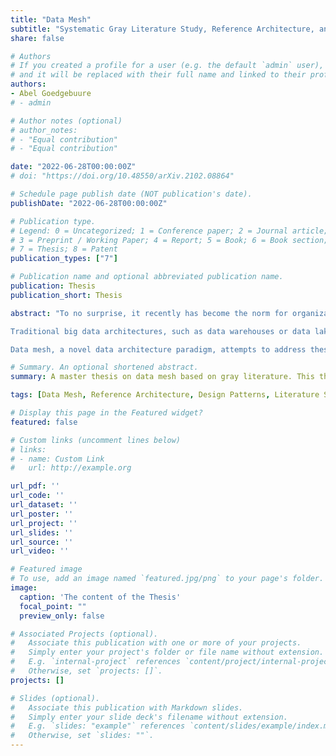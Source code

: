 ```yaml
---
title: "Data Mesh"
subtitle: "Systematic Gray Literature Study, Reference Architecture, and Cloud-based Instantiation at ASML"
share: false

# Authors
# If you created a profile for a user (e.g. the default `admin` user), write the username (folder name) here
# and it will be replaced with their full name and linked to their profile.
authors:
- Abel Goedgebuure
# - admin

# Author notes (optional)
# author_notes:
# - "Equal contribution"
# - "Equal contribution"

date: "2022-06-28T00:00:00Z"
# doi: "https://doi.org/10.48550/arXiv.2102.08864"

# Schedule page publish date (NOT publication's date).
publishDate: "2022-06-28T00:00:00Z"

# Publication type.
# Legend: 0 = Uncategorized; 1 = Conference paper; 2 = Journal article;
# 3 = Preprint / Working Paper; 4 = Report; 5 = Book; 6 = Book section;
# 7 = Thesis; 8 = Patent
publication_types: ["7"]

# Publication name and optional abbreviated publication name.
publication: Thesis
publication_short: Thesis

abstract: "To no surprise, it recently has become the norm for organizations to become data-driven. As the world continues to digitize, new opportunities arise that organizations are trying to capitalize on. Becoming data-driven allows organizations to use novel business models, develop new digital products, and make better decisions. However, becoming data-driven is not as easy as it sounds. Although there have been incredible innovations concerning the storing and processing of large amounts of data, organizations struggle with unlocking the true potential of their data.

Traditional big data architectures, such as data warehouses or data lakes, consist of centralized technical solutions to store vast amounts of data. A centralized team provisions the data by building data pipelines that transform the data into the desired format and serve it to consumers all across the organization. This imposes several challenges to the organization. First of all, the capacity of this centralized team becomes the bottleneck of data sharing in the entire organization. Furthermore, since the centralized team is separated from the business domains providing and consuming the data, it becomes difficult to serve high-quality data in line with the consumer's needs. Moreover, this centralized team's many point-to-point data pipelines become challenging to oversee and manage as their number increases. This removes all agility from the organization resulting in a large and monolithic data landscape. Additionally, data becomes challenging to govern since there is no clear ownership of data.

Data mesh, a novel data architecture paradigm, attempts to address these challenges. Data Mesh is a decentralised data architecture in which business domains themselves become responsible for serving their data as a product to the organization. These domains are supported by a self-serve infrastructure platform that abstracts away the complexities of managing the infrastructure necessary to serve data as a product. Moreover, it uses a federated computational governance model in which governance responsibilities are distributed to the business domains. However, there is a gap between industry practice and academic research. No academic literature is available yet, while the industry is already adopting the data mesh paradigm. This thesis addresses this gap by conducting a systematic gray literature review that defines data mesh and its requirements. Moreover, the design science research methodology for information systems is used to incorporate these findings into a reference architecture for data mesh. Additionally, the thesis delivers an instantiation of the architecture on a public cloud provider, and the design artifacts are demonstrated in an illustrative use case at ASML. All results are validated through expert interviews with senior stakeholders from the industry."

# Summary. An optional shortened abstract.
summary: A master thesis on data mesh based on gray literature. This thesis will be published as a set-alone paper in future.

tags: [Data Mesh, Reference Architecture, Design Patterns, Literature Study]

# Display this page in the Featured widget?
featured: false

# Custom links (uncomment lines below)
# links:
# - name: Custom Link
#   url: http://example.org

url_pdf: ''
url_code: ''
url_dataset: ''
url_poster: ''
url_project: ''
url_slides: ''
url_source: ''
url_video: ''

# Featured image
# To use, add an image named `featured.jpg/png` to your page's folder.
image:
  caption: 'The content of the Thesis'
  focal_point: ""
  preview_only: false

# Associated Projects (optional).
#   Associate this publication with one or more of your projects.
#   Simply enter your project's folder or file name without extension.
#   E.g. `internal-project` references `content/project/internal-project/index.md`.
#   Otherwise, set `projects: []`.
projects: []

# Slides (optional).
#   Associate this publication with Markdown slides.
#   Simply enter your slide deck's filename without extension.
#   E.g. `slides: "example"` references `content/slides/example/index.md`.
#   Otherwise, set `slides: ""`.
---
```


<!-- Supplementary notes can be added here, including [code, math, and images](https://wowchemy.com/docs/writing-markdown-latex/). -->
